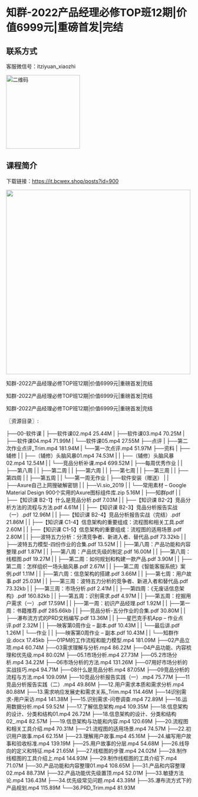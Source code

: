 # 知群-2022产品经理必修TOP班12期|价值6999元|重磅首发|完结

## 联系方式

客服微信号：itziyuan_xiaozhi

<img src="https://ziyuanyun.oss-cn-guangzhou.aliyuncs.com/common/20240614073449/666b82192834a.jpg" width="200" height="200" alt="二维码">

## 课程简介

下载链接：https://it.bcwex.shop/posts?id=900

<img src="https://ziyuanyun.oss-cn-guangzhou.aliyuncs.com/yun/20240515153218/6644650213d18.jpg" width="500" alt="">

  知群-2022产品经理必修TOP班12期|价值6999元|重磅首发|完结



 知群-2022产品经理必修TOP班12期|价值6999元|重磅首发|完结



 知群-2022产品经理必修TOP班12期|价值6999元|重磅首发|完结



 〖资源目录〗:

  ├──00-软件课 | ├──软件课02.mp4 25.44M | ├──软件课03.mp4 70.25M | ├──软件课04.mp4 71.99M | └──软件课05.mp4 27.55M ├──点评 | ├──第二次作业点评_Trim.mp4 181.94M | └──第一次点评.mp4 51.97M ├──资料 | ├──辅修 | | ├──（辅修）头脑风暴01.mp4 74.53M | | ├──（辅修）头脑风暴02.mp4 12.54M | | └──竞品分析补课.mp4 699.52M | ├──每周优秀作业 | | ├──第八周 | | ├──第二周 | | ├──第六周 | | ├──第七周 | | ├──第三周 | | ├──第四周 | | ├──第五周 | | └──第一周无作业 | ├──软件安装（赠送） | | ├──Axure自己上网搜破解密钥 | | ├──Vi.sio_2019 | | └──常用素材 – Google Material Design 900个实用的Axure图标组件库.zip 5.16M | ├──知群pdf | | ├──【知识课 B2-1】什么是竞品分析.pdf 7.03M | | ├──【知识课 B2-2】竞品分析方法的流程与方法.pdf 4.61M | | ├──【知识课 B2-3】竞品分析报告实战（一）.pdf 12.96M | | ├──【知识课 B2-4】竞品分析报告实战（完结）.pdf 21.86M | | ├──【知识课 C1-4】信息架构的重要组成：流程图和相关工具.pdf 2.60M | | ├──【知识课 C1-5】信息架构的重要组成：流程图的适用场景.pdf 2.80M | | ├──波特五力分析：分清竞争者、新进入者、替代品.pdf 73.32kb | | ├──波特五力模型-四份作业的合集.pdf 13.52M | | ├──第八周：产品功能和内容整理.pdf 1.87M | | ├──第八周：产品优先级的制定.pdf 16.00M | | ├──第八周：线框图.pdf 19.27M | | ├──第二周：如何规划和构建一款产品.pdf 3.90M | | ├──第二周：怎样组织一场头脑风暴.pdf 2.67M | | ├──第二周《智能客服系统》案例.pdf 1.11M | | ├──第六周：信息架构的搭建.pdf 3.66M | | ├──第七周：用户故事.pdf 25.03M | | ├──第三周：波特五力分析的竞争者、新进入者和替代品.pdf 73.32kb | | ├──第三周：市场分析.pdf 2.41M | | ├──第四周：《无废话信息架构》.pdf 160.82kb | | ├──第五周：识别需求.pdf 4.97M | | ├──第五周：挖掘用户需求（一）.pdf 17.59M | | ├──第一周：初识产品经理.pdf 1.92M | | ├──第一周：书籍推荐.pdf 285.66kb | | ├──竞品分析-五分作业的合集.pdf 30.80M | | ├──瀑布流方式的PRD文档编写.pdf 13.36M | | ├──星巴克手机App – 作业点评.pdf 2.32M | | ├──映客第0周作业 – 副本.pdf 10.43M | | └──最后讲.pdf 1.26M | └──作业 | | ├──映客第0周作业 – 副本.pdf 10.43M | | └──知群作业.docx 17.45kb ├──01PM的工作流程和能力模型.mp4 181.09M ├──02产品立项.mp4 60.74M ├──03需求理解与分析.mp4 86.22M ├──04产品功能、内容梳理和优先级.mp4 80.02M ├──05.1市场分析.mp4 27.73M ├──05.2市场分析.mp4 34.22M ├──06市场分析的方法.mp4 131.26M ├──07用好市场分析的实战技巧.mp4 94.71M ├──08什么是竞品分析.mp4 87.05M ├──09竞品分析的流程与方法.mp4 109.09M ├──10竞品分析报告实践（一）.mp4 75.77M ├──11竞品分析报告实践（二）.mp4 49.86M ├──12.用户需求本质和需求分析.mp4 80.88M ├──13.需求响应发展史和需求关系_Trim.mp4 114.46M ├──14识别需求-用户采访.mp4 141.38M ├──15.识别需求-问卷调查.mp4 72.89M ├──16.运用数据分析.mp4 59.52M ├──17.了解信息架构.mp4 109.35M ├──18.信息架构的设计、分类和结构01.mp4 26.72M ├──18.信息架构的设计、分类和结构02_.mp4 82.57M ├──19.信息架构与功能和内容.mp4 120.69M ├──20.流程图和相关工具介绍.mp4 70.31M ├──21.流程图的适用场景.mp4 74.57M ├──22.初识用户故事.mp4 62.15M ├──23.理解用户故事.mp4 45.16M ├──24.编写用户故事和验收标准.mp4 139.19M ├──25.用户故事的分层.mp4 54.68M ├──26.线导向的定义和特征.mp4 21.65M ├──27.线框图的步骤.mp4 24.02M ├──28.制作线框图的工具介绍上.mp4 144.93M ├──29.制作线框图的工具介绍下.mp4 71.07M ├──30.产品功能和内容整理01.mp4 108.65M ├──31.产品和内容整理02.mp4 88.73M ├──32.产品功能优先级置顶.mp4 52.01M ├──33.敏捷方法论.mp4 136.43M ├──34.优先级常见问题.mp4 43.39M ├──35.瀑布流方式下的产品规划.mp4 115.89M └──36.PRD_Trim.mp4 81.93M   